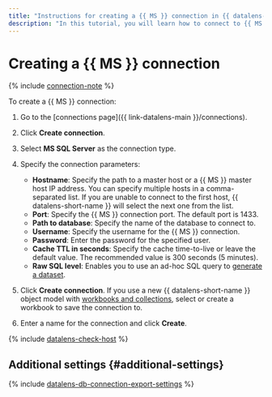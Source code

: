 ```yaml
---
title: "Instructions for creating a {{ MS }} connection in {{ datalens-full-name }}"
description: "In this tutorial, you will learn how to connect to {{ MS }} Server in {{ datalens-full-name }}."
---
```


# Creating a {{ MS }} connection


{% include [connection-note](../../../_includes/datalens/datalens-connection-note.md) %}


To create a {{ MS }} connection:



1. Go to the [connections page]({{ link-datalens-main }}/connections).


1. Click **Create connection**.



1. Select **MS SQL Server** as the connection type.
1. Specify the connection parameters:

   * **Hostname**: Specify the path to a master host or a {{ MS }} master host IP address. You can specify multiple hosts in a comma-separated list. If you are unable to connect to the first host, {{ datalens-short-name }} will select the next one from the list.
   * **Port**: Specify the {{ MS }} connection port. The default port is 1433.
   * **Path to database**: Specify the name of the database to connect to.
   * **Username**: Specify the username for the {{ MS }} connection.
   * **Password**: Enter the password for the specified user.
   * **Cache TTL in seconds**: Specify the cache time-to-live or leave the default value. The recommended value is 300 seconds (5 minutes).
   * **Raw SQL level**: Enables you to use an ad-hoc SQL query to [generate a dataset](../../concepts/dataset/settings.md#sql-request-in-datatset).

1. Click **Create connection**. If you use a new {{ datalens-short-name }} object model with [workbooks and collections](../../../datalens/workbooks-collections/index.md), select or create a workbook to save the connection to.
1. Enter a name for the connection and click **Create**.

{% include [datalens-check-host](../../../_includes/datalens/operations/datalens-check-host.md) %}

## Additional settings {#additional-settings}

{% include [datalens-db-connection-export-settings](../../../_includes/datalens/operations/datalens-db-connection-export-settings.md) %}
